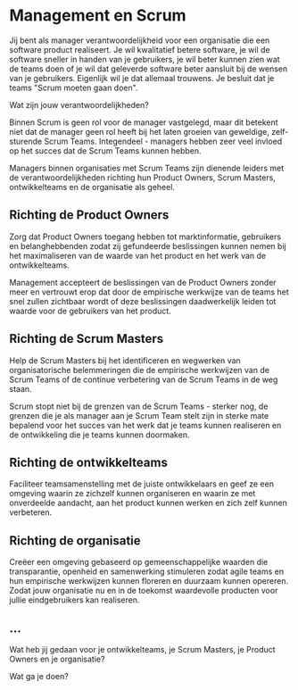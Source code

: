 # Management en Scrum

Jij bent als manager verantwoordelijkheid voor een organisatie 
die een software product realiseert.
Je wil kwalitatief betere software, 
je wil de software sneller in handen van je gebruikers,
je wil beter kunnen zien wat de teams doen
of je wil dat geleverde software beter aansluit bij de wensen van je gebruikers.
Eigenlijk wil je dat allemaal trouwens.
Je besluit dat je teams "Scrum moeten gaan doen".

Wat zijn jouw verantwoordelijkheden?

Binnen Scrum is geen rol voor de manager vastgelegd, 
maar dit betekent niet dat de manager
geen rol heeft bij het laten groeien van geweldige, zelf-sturende Scrum Teams. 
Integendeel - managers hebben zeer veel invloed 
op het succes dat de Scrum Teams kunnen hebben.

Managers binnen organisaties met Scrum Teams
zijn dienende leiders met de verantwoordelijkheden
richting hun Product Owners, Scrum Masters, 
ontwikkelteams en de organisatie als geheel.

## Richting de Product Owners

Zorg dat Product Owners toegang hebben tot 
marktinformatie, gebruikers en belanghebbenden
zodat zij gefundeerde beslissingen kunnen nemen 
bij het maximaliseren van de waarde 
van het product en het werk van de ontwikkelteams.

Management accepteert de beslissingen van de Product Owners zonder meer 
en vertrouwt erop dat door de empirische werkwijze van de teams 
het snel zullen zichtbaar wordt of deze beslissingen daadwerkelijk leiden 
tot waarde voor de gebruikers van het product.

## Richting de Scrum Masters

Help de Scrum Masters bij het identificeren en wegwerken 
van organisatorische belemmeringen 
die de empirische werkwijzen van de Scrum Teams
of de continue verbetering van de Scrum Teams
in de weg staan.

Scrum stopt niet bij de grenzen van de Scrum Teams - 
sterker nog, de grenzen die je als manager aan je Scrum Team stelt
zijn in sterke mate bepalend voor 
het succes van het werk dat je teams kunnen realiseren
en de ontwikkeling die je teams kunnen doormaken.

## Richting de ontwikkelteams

Faciliteer teamsamenstelling met de juiste ontwikkelaars
en geef ze een omgeving waarin ze zichzelf kunnen organiseren
en waarin ze met onverdeelde aandacht, 
aan het product kunnen werken 
en zich zelf kunnen verbeteren.

## Richting de organisatie

Creëer een omgeving gebaseerd op gemeenschappelijke waarden
die transparantie, openheid en samenwerking stimuleren
zodat agile teams en hun empirische werkwijzen
kunnen floreren en duurzaam kunnen opereren.
Zodat jouw organisatie nu en in de toekomst waardevolle producten
voor jullie eindgebruikers kan realiseren.

## ...

Wat heb jij gedaan voor je ontwikkelteams, je Scrum Masters, je Product Owners en je organisatie?

Wat ga je doen?
